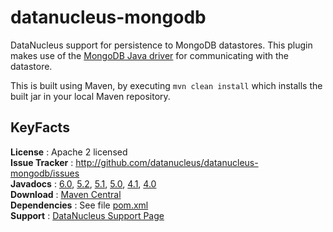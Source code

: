 # datanucleus-mongodb

DataNucleus support for persistence to MongoDB datastores. 
This plugin makes use of the [MongoDB Java driver](http://www.mongodb.org/) for communicating with the datastore.

This is built using Maven, by executing `mvn clean install` which installs the built jar in your local Maven repository.


## KeyFacts

__License__ : Apache 2 licensed  
__Issue Tracker__ : http://github.com/datanucleus/datanucleus-mongodb/issues    
__Javadocs__ : [6.0](http://www.datanucleus.org/javadocs/store.mongodb/6.0/), [5.2](http://www.datanucleus.org/javadocs/store.mongodb/5.2/), [5.1](http://www.datanucleus.org/javadocs/store.mongodb/5.1/), [5.0](http://www.datanucleus.org/javadocs/store.mongodb/5.0/), [4.1](http://www.datanucleus.org/javadocs/store.mongodb/4.1/), [4.0](http://www.datanucleus.org/javadocs/store.mongodb/4.0/)  
__Download__ : [Maven Central](https://repo1.maven.org/maven2/org/datanucleus/datanucleus-mongodb)  
__Dependencies__ : See file [pom.xml](pom.xml)  
__Support__ : [DataNucleus Support Page](http://www.datanucleus.org/support.html)  
